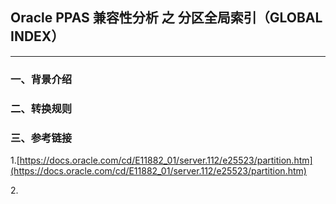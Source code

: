 ## Oracle PPAS 兼容性分析 之 分区全局索引（GLOBAL INDEX）
---

### 一、背景介绍

### 二、转换规则

### 三、参考链接
1.[https://docs.oracle.com/cd/E11882_01/server.112/e25523/partition.htm](https://docs.oracle.com/cd/E11882_01/server.112/e25523/partition.htm)

2.[]()
